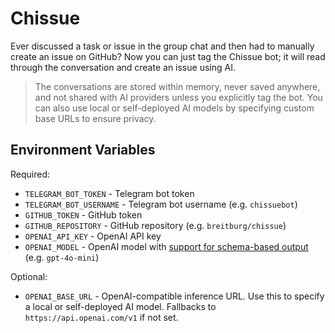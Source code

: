 # Chissue

Ever discussed a task or issue in the group chat and then had to manually create an issue on GitHub?
Now you can just tag the Chissue bot; it will read through the conversation and create an issue using AI.

> The conversations are stored within memory, never saved anywhere, and not shared with AI providers unless you explicitly tag the bot. You can also use local or self-deployed AI models by specifying custom base URLs to ensure privacy.

## Environment Variables

Required:

- `TELEGRAM_BOT_TOKEN` - Telegram bot token
- `TELEGRAM_BOT_USERNAME` - Telegram bot username (e.g. `chissuebot`)
- `GITHUB_TOKEN` - GitHub token
- `GITHUB_REPOSITORY` - GitHub repository (e.g. `breitburg/chissue`)
- `OPENAI_API_KEY` - OpenAI API key
- `OPENAI_MODEL` - OpenAI model with [support for schema-based output](https://platform.openai.com/docs/guides/structured-outputs/supported-models) (e.g. `gpt-4o-mini`)

Optional:

- `OPENAI_BASE_URL` - OpenAI-compatible inference URL. Use this to specify a local or self-deployed AI model. Fallbacks to `https://api.openai.com/v1` if not set.